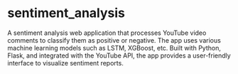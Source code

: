 # sentiment_analysis
A sentiment analysis web application that processes YouTube video comments to classify them as positive or negative. The app uses various machine learning models such as LSTM, XGBoost, etc.  Built with Python, Flask, and integrated with the YouTube API, the app provides a user-friendly interface to visualize sentiment reports. 
